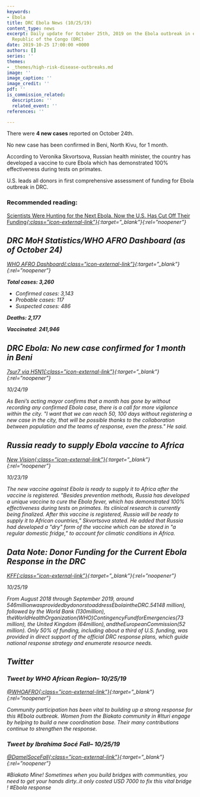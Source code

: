 ```yaml
---
keywords:
- Ebola
title: DRC Ebola News (10/25/19)
content_type: news
excerpt: Daily update for October 25th, 2019 on the Ebola outbreak in eastern Democratic
  Republic of the Congo (DRC)
date: 2019-10-25 17:00:00 +0000
authors: []
series: ''
themes:
- _themes/high-risk-disease-outbreaks.md
image: ''
image_caption: ''
image_credit: ''
pdf: ''
is_commission_related:
  description: ''
  related_event: ''
references: ''

---
```

There were **4 new cases** reported on October 24th.

No new case has been confirmed in Beni, North Kivu, for 1 month.

According to Veronika Skvortsova, Russian health minister, the country has developed a vaccine to cure Ebola which has demonstrated 100% effectiveness during tests on primates.

U.S. leads all donors in first comprehensive assessment of funding for Ebola outbreak in DRC.

### Recommended reading:

[Scientists Were Hunting for the Next Ebola. Now the U.S. Has Cut Off Their Funding<i/>{:class=”icon-external-link”}](https://www.nytimes.com/2019/10/25/health/predict-usaid-viruses.html){:target=”_blank”}{:rel=”noopener”}

## DRC MoH Statistics/WHO AFRO Dashboard (as of October 24)

[WHO AFRO Dashboard<i/>{:class=”icon-external-link”}](https://who.maps.arcgis.com/apps/opsdashboard/index.html#/e70c3804f6044652bc37cce7d8fcef6c){:target=”_blank”}{:rel=”noopener”}

**Total cases: 3,260**

* Confirmed cases: 3,143
* Probable cases: 117
* Suspected cases: 486

**Deaths: 2,177**

**Vaccinated**: **241,946**

## DRC Ebola: No new case confirmed for 1 month in Beni

[_7sur7 via H5N1_<i/>{:class=”icon-external-link”}](https://crofsblogs.typepad.com/h5n1/2019/10/drc-ebola-no-new-case-confirmed-for-1-month-in-beni.html){:target=”_blank”}{:rel=”noopener”}

_10/24/19_

As Beni’s acting mayor confirms that a month has gone by without recording any confirmed Ebola case, there is a call for more vigilance within the city. "I want that we can reach 50, 100 days without registering a new case in the city, that will be possible thanks to the collaboration between population and the teams of response, even the press." He said.

## Russia ready to supply Ebola vaccine to Africa

[_New Vision_<i/>{:class=”icon-external-link”}](https://www.newvision.co.ug/new_vision/news/1509159/russia-ready-supply-ebola-vaccine-africa){:target=”_blank”}{:rel=”noopener”}

_10/23/19_

The new vaccine against Ebola is ready to supply it to Africa after the vaccine is registered. "Besides prevention methods, Russia has developed a unique vaccine to cure the Ebola fever, which has demonstrated 100% effectiveness during tests on primates. Its clinical research is currently being finalized. After this vaccine is registered, Russia will be ready to supply it to African countries," Skvortsova stated. He added that Russia had developed a "dry" form of the vaccine which can be stored in "a regular domestic fridge," to account for climatic conditions in Africa.

## Data Note: Donor Funding for the Current Ebola Response in the DRC

[_KFF_<i/>{:class=”icon-external-link”}](https://www.kff.org/global-health-policy/issue-brief/data-note-donor-funding-for-the-current-ebola-response-in-the-drc/?utm_campaign=KFF-2019-Global-Health-Policy-GHP&utm_source=hs_email&utm_medium=email&utm_content=78520445&_hsenc=p2ANqtz-9PU6YryesKB7Y4U_y9_o3cBFekAe_JoYjkBrrrsat2nj0UfV2pPwJfjNkpBXR7ttYrxbFU7NXJf6udICECDRW1ktXCIA&_hsmi=78520445){:target=”_blank”}{:rel=”noopener”}

_10/25/19_

From August 2018 through September 2019, around $546 million was provided by donors to address Ebola in the DRC. 54% was provided by donor governments bilaterally, including the U.S., with 44% provided by multilateral and international organizations and a 2% provided by non-profits. The U.S. provided the largest amount of support ($148 million), followed by the World Bank ($130 million), the World Health Organization (WHO) Contingency Fund for Emergencies ($73 million), the United Kingdom ($64 million), and the European Commission ($52 million). Only 50% of funding, including about a third of U.S. funding, was provided in direct support of the official DRC response plans, which guide national response strategy and enumerate resource needs.

## Twitter

### Tweet by WHO African Region– 10/25/19

[@WHOAFRO<i/>{:class=”icon-external-link”}](https://twitter.com/WHOAFRO/status/1187706886063382528){:target=”_blank”}{:rel=”noopener”}

Community participation has been vital to building up a strong response for this #Ebola outbreak. Women from the Biakato community in #Ituri engage by helping to build a new coordination base. Their many contributions continue to strengthen the response.

### Tweet by Ibrahima Socé Fall– 10/25/19

[@DamelSoceFall<i/>{:class=”icon-external-link”}](https://twitter.com/DamelSoceFall/status/1187761657365311488){:target=”_blank”}{:rel=”noopener”}

\#Biakato Mine! Sometimes when you build bridges with communities, you need to get your hands dirty..it only costed USD 7000 to fix this vital bridge ! #Ebola response